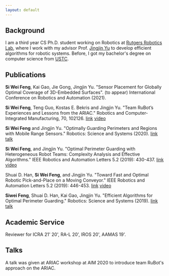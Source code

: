 ```yaml
---
layout: default
---
```


## Background
I am a third year CS Ph.D. student working on Robotics at [Rutgers Robotics Lab](https://robotics.cs.rutgers.edu),
where I work with my advisor Prof. [Jingjin Yu](https://arc.cs.rutgers.edu) to develop efficient algorithms
for robotic systems. 
Before, I got my bachelor's degree on computer science from [USTC](https://en.ustc.edu.cn/).


## Publications
**Si Wei Feng**, Kai Gao, Jie Gong, Jingjin Yu. "Sensor Placement for Globally Optimal Coverage of 3D-Embedded Surfaces". (to appear) International Conference on Robotics and Automation (2021).

**Si Wei Feng**, Teng Guo, Kostas E. Bekris and Jingjin Yu. "Team RuBot’s Experiences and Lessons from the ARIAC." Robotics and Computer-Integrated Manufacturing, 70, 102126. [link](https://www.sciencedirect.com/science/article/abs/pii/S0736584521000120) [video](https://youtu.be/7H7YLeJz2zE)

**Si Wei Feng** and Jingjin Yu. "Optimally Guarding Perimeters and Regions with Mobile Range Sensors." Robotics: Science and Systems (2020). [link](https://arxiv.org/abs/2002.08477) [talk](https://youtu.be/1-PsAmQlVw8)

**Si Wei Feng**, and Jingjin Yu. "Optimal Perimeter Guarding with Heterogeneous Robot Teams: Complexity Analysis and Effective Algorithms." IEEE Robotics and Automation Letters 5.2 (2019): 430-437. [link](https://arxiv.org/pdf/1912.08591.pdf) [video](https://youtu.be/6gYL0_B3YTk)

Shuai D. Han, **Si Wei Feng**, and Jingjin Yu. "Toward Fast and Optimal Robotic Pick-and-Place on a Moving Conveyor." IEEE Robotics and Automation Letters 5.2 (2019): 446-453. [link](https://arxiv.org/pdf/1912.08009.pdf) [video](https://youtu.be/bIomJzjKXyc)

**Siwei Feng**, Shuai D. Han, Kai Gao, Jingjin Yu. "Efficient Algorithms for Optimal Perimeter Guarding." Robotics: Science and Systems (2019). [link](https://arxiv.org/pdf/1905.04434.pdf) [talk](https://youtu.be/a6RHEJZDNrU?t=548)

## Academic Service
Reviewer for ICRA 21' 20', RA-L 20', IROS 20', AAMAS 19'.

## Talks
A talk was given at ARIAC workshop at AIM 2020 to introduce team RuBot's approach on the ARIAC.
